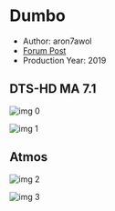 # Dumbo

* Author: aron7awol
* [Forum Post](https://www.avsforum.com/threads/bass-eq-for-filtered-movies.2995212/post-58189398)
* Production Year: 2019

## DTS-HD MA 7.1

![img 0](https://i.imgur.com/NZFdMIR.jpg)

![img 1](https://i.imgur.com/M2YzmEv.png)

## Atmos

![img 2](https://i.imgur.com/hjs3eZ9.jpg)

![img 3](https://i.imgur.com/OcCgJqN.png)

